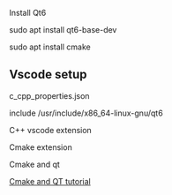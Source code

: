 Install Qt6

sudo apt install qt6-base-dev

sudo apt install cmake

## Vscode setup

c_cpp_properties.json

include /usr/include/x86_64-linux-gnu/qt6

C++ vscode extension

Cmake extension

Cmake and qt

[Cmake and QT tutorial](https://doc.qt.io/qt-6/cmake-get-started.html)

